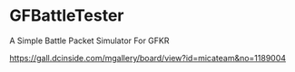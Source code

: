 # GFBattleTester
 A Simple Battle Packet Simulator For GFKR
 
 https://gall.dcinside.com/mgallery/board/view?id=micateam&no=1189004
